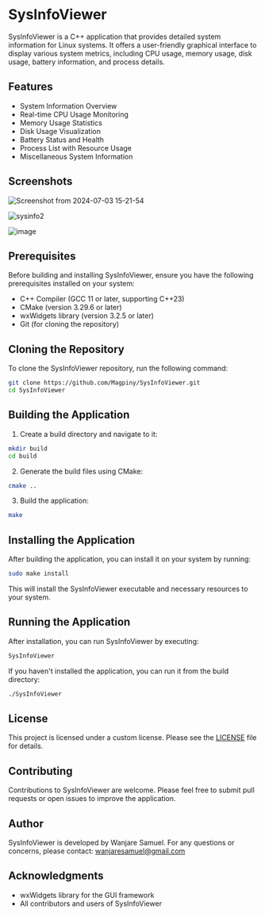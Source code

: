 # SysInfoViewer

SysInfoViewer is a C++ application that provides detailed system information for Linux systems. It offers a user-friendly graphical interface to display various system metrics, including CPU usage, memory usage, disk usage, battery information, and process details.

## Features

- System Information Overview
- Real-time CPU Usage Monitoring
- Memory Usage Statistics
- Disk Usage Visualization
- Battery Status and Health
- Process List with Resource Usage
- Miscellaneous System Information

## Screenshots

![Screenshot from 2024-07-03 15-21-54](https://github.com/user-attachments/assets/0d9d958d-a9d7-4d39-b0e6-e464585a904d)

![sysinfo2](https://github.com/user-attachments/assets/80e3b91b-3b73-4c5b-a5d4-1d4aa7c3dc46)

![image](https://github.com/user-attachments/assets/a86a3fa8-d115-42e2-8e5b-a5780395c6c2)


## Prerequisites

Before building and installing SysInfoViewer, ensure you have the following prerequisites installed on your system:

- C++ Compiler (GCC 11 or later, supporting C++23)
- CMake (version 3.29.6 or later)
- wxWidgets library (version 3.2.5 or later)
- Git (for cloning the repository)

## Cloning the Repository

To clone the SysInfoViewer repository, run the following command:

```bash
git clone https://github.com/Magpiny/SysInfoViewer.git
cd SysInfoViewer
```

## Building the Application

1. Create a build directory and navigate to it:

```bash
mkdir build
cd build
```

2. Generate the build files using CMake:

```bash
cmake ..
```

3. Build the application:

```bash
make
```

## Installing the Application

After building the application, you can install it on your system by running:

```bash
sudo make install
```

This will install the SysInfoViewer executable and necessary resources to your system.

## Running the Application

After installation, you can run SysInfoViewer by executing:

```bash
SysInfoViewer
```

If you haven't installed the application, you can run it from the build directory:

```bash
./SysInfoViewer
```

## License

This project is licensed under a custom license. Please see the [LICENSE](LICENSE) file for details.

## Contributing

Contributions to SysInfoViewer are welcome. Please feel free to submit pull requests or open issues to improve the application.

## Author

SysInfoViewer is developed by Wanjare Samuel. For any questions or concerns, please contact: wanjaresamuel@gmail.com

## Acknowledgments

- wxWidgets library for the GUI framework
- All contributors and users of SysInfoViewer
